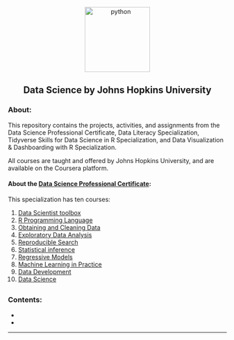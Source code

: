 <p align="center">
  <a href="https://github.com/marcoshsq/JHUDataScience">
    <img src="https://github.com/marcoshsq/JHUDataScience/blob/main/data-science-icon.png" alt="python" width="150" height="">
  </a>
</p>
  <h2 align="center">Data Science by Johns Hopkins University</h2>
</div>

<h3>About:</h3>

This repository contains the projects, activities, and assignments from the Data Science Professional Certificate, Data Literacy Specialization, Tidyverse Skills for Data Science in R Specialization, and Data Visualization & Dashboarding with R Specialization.

All courses are taught and offered by Johns Hopkins University, and are available on the Coursera platform.

#### About the [Data Science Professional Certificate](https://www.coursera.org/specializations/jhu-data-science):

This specialization has ten courses:

1. [Data Scientist toolbox](https://www.coursera.org/learn/data-scientists-tools?specialization=jhu-data-science)
2. [R Programming Language](https://www.coursera.org/learn/r-programming?specialization=jhu-data-science)
3. [Obtaining and Cleaning Data](https://www.coursera.org/learn/data-cleaning?specialization=jhu-data-science)
4. [Exploratory Data Analysis](https://www.coursera.org/learn/exploratory-data-analysis?specialization=jhu-data-science)
5. [Reproducible Search](https://www.coursera.org/learn/reproducible-research?specialization=jhu-data-science)
6. [Statistical inference](https://www.coursera.org/learn/statistical-inference?specialization=jhu-data-science)
7. [Regressive Models](https://www.coursera.org/learn/regression-models?specialization=jhu-data-science)
8. [Machine Learning in Practice](https://www.coursera.org/learn/practical-machine-learning?specialization=jhu-data-science)
9. [Data Development](https://www.coursera.org/learn/data-products?specialization=jhu-data-science)
10. [Data Science](https://www.coursera.org/learn/data-science-project?specialization=jhu-data-science)

##

<h3>Contents:</h3>

- []()
- []()

---
